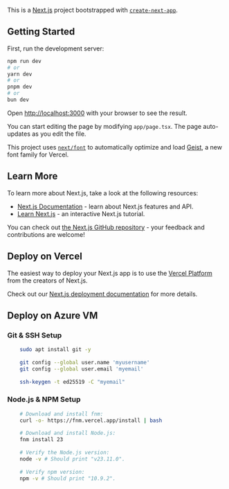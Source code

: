 This is a [Next.js](https://nextjs.org) project bootstrapped with [`create-next-app`](https://nextjs.org/docs/app/api-reference/cli/create-next-app).

## Getting Started

First, run the development server:

```bash
npm run dev
# or
yarn dev
# or
pnpm dev
# or
bun dev
```

Open [http://localhost:3000](http://localhost:3000) with your browser to see the result.

You can start editing the page by modifying `app/page.tsx`. The page auto-updates as you edit the file.

This project uses [`next/font`](https://nextjs.org/docs/app/building-your-application/optimizing/fonts) to automatically optimize and load [Geist](https://vercel.com/font), a new font family for Vercel.

## Learn More

To learn more about Next.js, take a look at the following resources:

- [Next.js Documentation](https://nextjs.org/docs) - learn about Next.js features and API.
- [Learn Next.js](https://nextjs.org/learn) - an interactive Next.js tutorial.

You can check out [the Next.js GitHub repository](https://github.com/vercel/next.js) - your feedback and contributions are welcome!

## Deploy on Vercel

The easiest way to deploy your Next.js app is to use the [Vercel Platform](https://vercel.com/new?utm_medium=default-template&filter=next.js&utm_source=create-next-app&utm_campaign=create-next-app-readme) from the creators of Next.js.

Check out our [Next.js deployment documentation](https://nextjs.org/docs/app/building-your-application/deploying) for more details.

## Deploy on Azure VM

### Git & SSH Setup

```bash
    sudo apt install git -y 
    
    git config --global user.name 'myusername'
    git config --global user.email 'myemail'
    
    ssh-keygen -t ed25519 -C "myemail"
```

### Node.js & NPM Setup

```bash
    # Download and install fnm:
    curl -o- https://fnm.vercel.app/install | bash
    
    # Download and install Node.js:
    fnm install 23
    
    # Verify the Node.js version:
    node -v # Should print "v23.11.0".
    
    # Verify npm version:
    npm -v # Should print "10.9.2".
```
